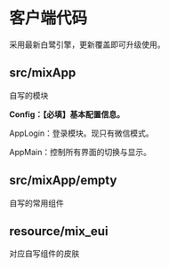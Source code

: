 # 客户端代码
采用最新白鹭引擎，更新覆盖即可升级使用。


## src/mixApp

自写的模块

**Config：【必填】基本配置信息。**

AppLogin：登录模块。现只有微信模式。

AppMain：控制所有界面的切换与显示。


## src/mixApp/empty
自写的常用组件


## resource/mix_eui

对应自写组件的皮肤


